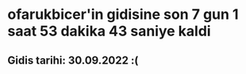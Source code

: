 # ofarukbicer'in gidisine son 7 gun 1 saat 53 dakika 43 saniye kaldi

## Gidis tarihi: 30.09.2022 :(